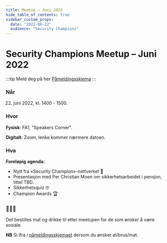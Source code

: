 ```yaml
---
title: Meetup – Juni 2022
hide_table_of_contents: true
sidebar_custom_props:
  date: "2022-06-22"
  audience: "Security Champions"
---
```


# Security Champions Meetup – Juni 2022

:::tip Meld deg på her
[Påmeldingsskjema](https://forms.office.com/Pages/ResponsePage.aspx?id=NGU2YsMeYkmIaZtVNSedCyKMKHMBvzVPtRUZDMBRSnxUNTdGWlU4NFIyMlFXSU1YUk1aQkhCWlhPSy4u)
:::

### Når

22. juni 2022, kl. 1400 - 1500.

### Hvor

**Fysisk**: FA1, "Speakers Corner".

**Digitalt**: Zoom, lenke kommer nærmere datoen.

### Hva

**Foreløpig agenda:**

- Nytt fra «Security Champion»-nettverket 📯
- Presentasjon med Per Christian Moen om sikkerhetsarbeidet i pensjon, tittel TBD.
- Sikkerhetsquiz 🤓
- Champion Awards 🏆

### 🍕🍺🥤

Det bestilles mat og drikke til etter meetupen for de som ønsker å være sosiale.

**NB** Si ifra i [påmeldingsskjemaet](https://forms.office.com/Pages/ResponsePage.aspx?id=NGU2YsMeYkmIaZtVNSedCyKMKHMBvzVPtRUZDMBRSnxUNTdGWlU4NFIyMlFXSU1YUk1aQkhCWlhPSy4u) dersom du ønsker øl/brus/mat.
